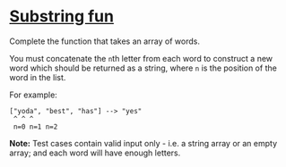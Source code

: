 # [Substring fun](https://www.codewars.com/kata/substring-fun "https://www.codewars.com/kata/565b112d09c1adfdd500019c")

Complete the function that takes an array of words.

You must concatenate the `n`th letter from each word to construct a new word which should be returned as a string, where `n` is the position of the word in the list.

For example:

```
["yoda", "best", "has"] --> "yes"
 ^ ^ ^
 n=0 n=1 n=2
```

**Note:** Test cases contain valid input only - i.e. a string array or an empty array; and each word will have enough letters.
